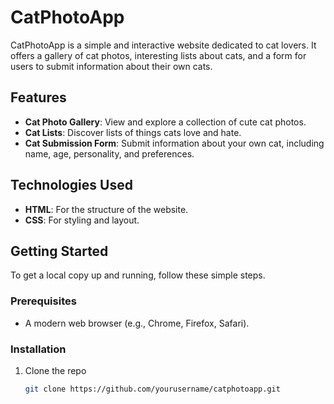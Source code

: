 # CatPhotoApp

CatPhotoApp is a simple and interactive website dedicated to cat lovers. It offers a gallery of cat photos, interesting lists about cats, and a form for users to submit information about their own cats.

## Features

- **Cat Photo Gallery**: View and explore a collection of cute cat photos.
- **Cat Lists**: Discover lists of things cats love and hate.
- **Cat Submission Form**: Submit information about your own cat, including name, age, personality, and preferences.

## Technologies Used

- **HTML**: For the structure of the website.
- **CSS**: For styling and layout.

## Getting Started

To get a local copy up and running, follow these simple steps.

### Prerequisites

- A modern web browser (e.g., Chrome, Firefox, Safari).

### Installation

1. Clone the repo
   ```sh
   git clone https://github.com/yourusername/catphotoapp.git
